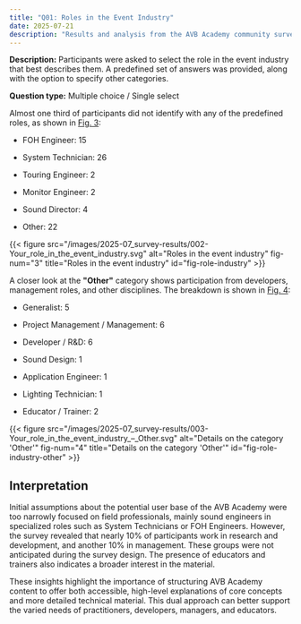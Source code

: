 ```yaml
---
title: "Q01: Roles in the Event Industry"
date: 2025-07-21
description: "Results and analysis from the AVB Academy community survey 2025"
---
```


**Description:** Participants were asked to select the role in the event industry that best describes them. A predefined set of answers was provided, along with the option to specify other categories.

**Question type:** Multiple choice / Single select

<div class="text-image-container">
  <div class="text">

Almost one third of participants did not identify with any of the predefined roles, as shown in [Fig. 3](#fig-role-industry):

- FOH Engineer: 15  
- System Technician: 26  
- Touring Engineer: 2  
- Monitor Engineer: 2  
- Sound Director: 4  
- Other: 22

  </div>
  <div class="image">

{{< figure src="/images/2025-07_survey-results/002-Your_role_in_the_event_industry.svg" alt="Roles in the event industry" fig-num="3" title="Roles in the event industry" id="fig-role-industry" >}}

  </div>
</div>

<div class="text-image-container">
  <div class="text">

A closer look at the **"Other"** category shows participation from developers, management roles, and other disciplines. The breakdown is shown in [Fig. 4](#fig-role-industry-other):

- Generalist: 5  
- Project Management / Management: 6  
- Developer / R&D: 6  
- Sound Design: 1  
- Application Engineer: 1  
- Lighting Technician: 1  
- Educator / Trainer: 2  

  </div>
  <div class="image">

{{< figure src="/images/2025-07_survey-results/003-Your_role_in_the_event_industry_–_Other.svg" alt="Details on the category 'Other'" fig-num="4" title="Details on the category 'Other'" id="fig-role-industry-other" >}}

  </div>
</div>

## Interpretation

Initial assumptions about the potential user base of the AVB Academy were too narrowly focused on field professionals, mainly sound engineers in specialized roles such as System Technicians or FOH Engineers. However, the survey revealed that nearly 10% of participants work in research and development, and another 10% in management. These groups were not anticipated during the survey design. The presence of educators and trainers also indicates a broader interest in the material.

These insights highlight the importance of structuring AVB Academy content to offer both accessible, high-level explanations of core concepts and more detailed technical material. This dual approach can better support the varied needs of practitioners, developers, managers, and educators.
